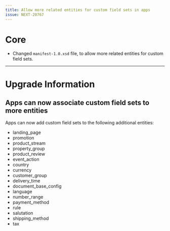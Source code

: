 ```yaml
---
title: Allow more related entities for custom field sets in apps
issue: NEXT-20767
---
```

# Core
* Changed `manifest-1.0.xsd` file, to allow more related entities for custom field sets.
___
# Upgrade Information
## Apps can now associate custom field sets to more entities

Apps can now add custom field sets to the following additional entities:
* landing_page
* promotion
* product_stream
* property_group
* product_review
* event_action
* country
* currency
* customer_group
* delivery_time
* document_base_config
* language
* number_range
* payment_method
* rule
* salutation
* shipping_method
* tax

